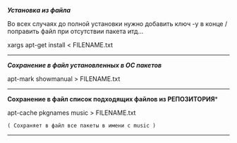 *****Установка из файла*****

Во всех случаях до полной установки нужно добавить ключ -y в конце / поправить файл при отсутствии пакета итд...


xargs apt-get install < FILENAME.txt

----------

*****Сохранение в файл установленных в ОС пакетов*****

 apt-mark showmanual > FILENAME.txt
 
 ---------
 
 ****Сохранение в файл список подходящих файлов из РЕПОЗИТОРИЯ*****
 
 apt-cache pkgnames music > FILENAME.txt
 
    ( Сохраняет в файл все пакеты в имени с music )

---------



 
  
